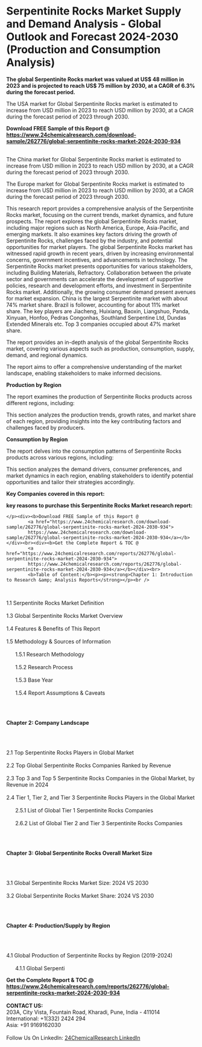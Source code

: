 <h1>Serpentinite Rocks Market Supply and Demand Analysis - Global Outlook and Forecast 2024-2030 (Production and Consumption Analysis)</h1><p><strong>The global Serpentinite Rocks market was valued at US$ 48 million in 2023 and is projected to reach US$ 75 million by 2030, at a CAGR of 6.3% during the forecast period. </strong></p><p>
</p><p>The USA market for Global Serpentinite Rocks market is estimated to increase from USD million in 2023 to reach USD million by 2030, at a CAGR during the forecast period of 2023 through 2030.</p><div><b>Download FREE Sample of this Report @ 
            <a href="https://www.24chemicalresearch.com/download-sample/262776/global-serpentinite-rocks-market-2024-2030-934">
            https://www.24chemicalresearch.com/download-sample/262776/global-serpentinite-rocks-market-2024-2030-934</a></b></div><br><p>
</p><p>The China market for Global Serpentinite Rocks market is estimated to increase from USD million in 2023 to reach USD million by 2030, at a CAGR during the forecast period of 2023 through 2030.</p><p>
</p><p>The Europe market for Global Serpentinite Rocks market is estimated to increase from USD million in 2023 to reach USD million by 2030, at a CAGR during the forecast period of 2023 through 2030.</p><p>
</p><p>This research report provides a comprehensive analysis of the Serpentinite Rocks market, focusing on the current trends, market dynamics, and future prospects. The report explores the global Serpentinite Rocks market, including major regions such as North America, Europe, Asia-Pacific, and emerging markets. It also examines key factors driving the growth of Serpentinite Rocks, challenges faced by the industry, and potential opportunities for market players. The global Serpentinite Rocks market has witnessed rapid growth in recent years, driven by increasing environmental concerns, government incentives, and advancements in technology. The Serpentinite Rocks market presents opportunities for various stakeholders, including Building Materials, Refractory. Collaboration between the private sector and governments can accelerate the development of supportive policies, research and development efforts, and investment in Serpentinite Rocks market. Additionally, the growing consumer demand present avenues for market expansion. China is the largest Serpentinite market with about 74% market share. Brazil is follower, accounting for about 11% market share. The key players are Jiacheng, Huixiang, Baoxin, Liangshuo, Panda, Xinyuan, Honfoo, Pedras Congonhas, Southland Serpentine Ltd, Dundas Extended Minerals etc. Top 3 companies occupied about 47% market share.</p><p>
</p><p>The report provides an in-depth analysis of the global Serpentinite Rocks market, covering various aspects such as production, consumption, supply, demand, and regional dynamics.</p><p>
</p><p>The report aims to offer a comprehensive understanding of the market landscape, enabling stakeholders to make informed decisions.</p><p>
</p><p><strong>Production by Region</strong></p><p>
</p><p>The report examines the production of Serpentinite Rocks products across different regions, including:</p><p>
</p><p>
</p><p>This section analyzes the production trends, growth rates, and market share of each region, providing insights into the key contributing factors and challenges faced by producers.</p><p>
</p><p><strong>Consumption by Region</strong></p><p>
</p><p>The report delves into the consumption patterns of Serpentinite Rocks products across various regions, including:</p><p>
</p><p>
</p><p>This section analyzes the demand drivers, consumer preferences, and market dynamics in each region, enabling stakeholders to identify potential opportunities and tailor their strategies accordingly.</p><p>
<strong>Key Companies covered in this report:</strong></p><p>
</p><p>
</p><p><strong>key reasons to purchase this Serpentinite Rocks Market research report:</strong></p><p>

	</p><div><b>Download FREE Sample of this Report @ 
            <a href="https://www.24chemicalresearch.com/download-sample/262776/global-serpentinite-rocks-market-2024-2030-934">
            https://www.24chemicalresearch.com/download-sample/262776/global-serpentinite-rocks-market-2024-2030-934</a></b></div><br><div><b>Get the Complete Report & TOC @ 
            <a href="https://www.24chemicalresearch.com/reports/262776/global-serpentinite-rocks-market-2024-2030-934">
            https://www.24chemicalresearch.com/reports/262776/global-serpentinite-rocks-market-2024-2030-934</a></b></div><br>
            <b>Table of Content:</b><p><p><strong>Chapter 1: Introduction to Research &amp; Analysis Reports</strong></p><br />
<br />
<p>1.1 Serpentinite Rocks Market Definition<br /><br />
1.3 Global Serpentinite Rocks Market Overview<br /><br />
1.4 Features &amp; Benefits of This Report<br /><br />
1.5 Methodology &amp; Sources of Information<br /><br />
&nbsp;&nbsp;&nbsp;&nbsp;&nbsp; 1.5.1 Research Methodology<br /><br />
&nbsp;&nbsp;&nbsp;&nbsp;&nbsp; 1.5.2 Research Process<br /><br />
&nbsp;&nbsp;&nbsp;&nbsp;&nbsp; 1.5.3 Base Year<br /><br />
&nbsp;&nbsp;&nbsp;&nbsp;&nbsp; 1.5.4 Report Assumptions &amp; Caveats</p><br />
<br />
<p><strong>Chapter 2: Company Landscape</strong></p><br />
<br />
<p>2.1 Top Serpentinite Rocks Players in Global Market<br /><br />
2.2 Top Global Serpentinite Rocks Companies Ranked by Revenue<br /><br />
2.3 Top 3 and Top 5 Serpentinite Rocks Companies in the Global Market, by Revenue in 2024<br /><br />
2.4 Tier 1, Tier 2, and Tier 3 Serpentinite Rocks Players in the Global Market<br /><br />
&nbsp;&nbsp;&nbsp;&nbsp;&nbsp; 2.5.1 List of Global Tier 1 Serpentinite Rocks Companies<br /><br />
&nbsp;&nbsp;&nbsp;&nbsp;&nbsp; 2.6.2 List of Global Tier 2 and Tier 3 Serpentinite Rocks Companies</p><br />
<br />
<p><strong>Chapter 3: Global Serpentinite Rocks Overall Market Size</strong></p><br />
<br />
<p>3.1 Global Serpentinite Rocks Market Size: 2024 VS 2030<br /><br />
3.2 Global Serpentinite Rocks Market Share: 2024 VS 2030</p><br />
<br />
<p><strong>Chapter 4: Production/Supply by Region</strong></p><br />
<br />
<p>4.1 Global Production of Serpentinite Rocks by Region (2019-2024)<br /><br />
&nbsp;&nbsp;&nbsp;&nbsp;&nbsp; 4.1.1 Global Serpenti</p><div><b>Get the Complete Report & TOC @ 
            <a href="https://www.24chemicalresearch.com/reports/262776/global-serpentinite-rocks-market-2024-2030-934">
            https://www.24chemicalresearch.com/reports/262776/global-serpentinite-rocks-market-2024-2030-934</a></b></div><br><b>CONTACT US:</b><br>
            203A, City Vista, Fountain Road, Kharadi, Pune, India - 411014<br>
            International: +1(332) 2424 294<br>
            Asia: +91 9169162030 <br><br>
            Follow Us On LinkedIn: <a href="https://www.linkedin.com/company/24chemicalresearch/">24ChemicalResearch LinkedIn</a>